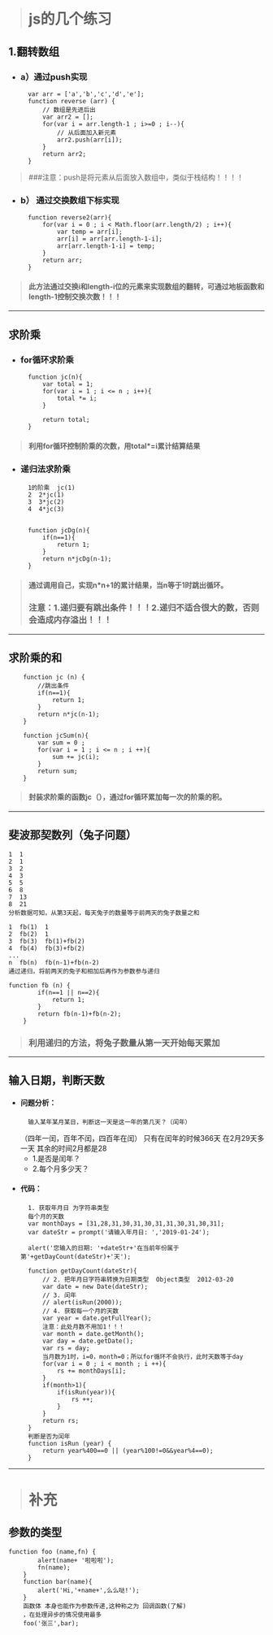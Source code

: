 > # js的几个练习
## 1.翻转数组
+ ### a）通过push实现
        var arr = ['a','b','c','d','e'];
		function reverse (arr) {
			// 数组是先进后出
			var arr2 = [];
			for(var i = arr.length-1 ; i>=0 ; i--){
				// 从后面加入新元素
				arr2.push(arr[i]);
			}
			return arr2;
		}
> ###注意：push是将元素从后面放入数组中，类似于栈结构！！！！
+ ### b） 通过交换数组下标实现
        function reverse2(arr){
			for(var i = 0 ; i < Math.floor(arr.length/2) ; i++){
				var temp = arr[i];
				arr[i] = arr[arr.length-1-i];
				arr[arr.length-1-i] = temp;
			}
			return arr;
		}
> #### 此方法通过交换i和length-i位的元素来实现数组的翻转，可通过地板函数和length-1控制交换次数！！！
***
## 求阶乘
+ ### for循环求阶乘
        function jc(n){
			var total = 1;
			for(var i = 1 ; i <= n ; i++){
				total *= i;
			}

			return total;
		}
> #### 利用for循环控制阶乘的次数，用total*=i累计结算结果
+ ### 递归法求阶乘
        1的阶乘  jc(1)
		2  2*jc(1)
		3  3*jc(2)
		4  4*jc(3)


        function jcDg(n){
			if(n==1){
				return 1;
			}
			return n*jcDg(n-1);
		}
> #### 通过调用自己，实现n*n+1的累计结果，当n等于1时跳出循环。
> ### 注意：1.递归要有跳出条件！！！2.递归不适合很大的数，否则会造成内存溢出！！！
***
## 求阶乘的和
        function jc (n) {
			//跳出条件
			if(n==1){
				return 1;
			}
			return n*jc(n-1);
		}

		function jcSum(n){
			var sum = 0 ;
			for(var i = 1 ; i <= n ; i ++){
				sum += jc(i);
			}
			return sum;
		}
> #### 封装求阶乘的函数jc（），通过for循环累加每一次的阶乘的积。
***
## 斐波那契数列（兔子问题）
    1  1
	2  1
	3  2
	4  3
	5  5
	6  8	
	7  13
	8  21
    分析数据可知，从第3天起，每天兔子的数量等于前两天的兔子数量之和

    1  fb(1)  1
	2  fb(2)  1
	3  fb(3)  fb(1)+fb(2)
	4  fb(4)  fb(3)+fb(2)
	...
	n  fb(n)  fb(n-1)+fb(n-2)
    通过递归，将前两天的兔子和相加后再作为参数参与递归

    function fb (n) {
			if(n==1 || n==2){
				return 1;
			}
			return fb(n-1)+fb(n-2);
		}
> ### 利用递归的方法，将兔子数量从第一天开始每天累加
***
## 输入日期，判断天数
+ #### 问题分析：
        输入某年某月某日，判断这一天是这一年的第几天？（闰年）
    （四年一闰，百年不闰，四百年在闰）
    只有在闰年的时候366天  在2月29天多一天
    其余的时间2月都是28
    - 1.是否是闰年？
    - 2.每个月多少天？
+ #### 代码：
        1. 获取年月日 为字符串类型
        每个月的天数
		var monthDays = [31,28,31,30,31,30,31,31,30,31,30,31];
		var dateStr = prompt('请输入年月日: ','2019-01-24');
		
		alert('您输入的日期: '+dateStr+'在当前年份属于第'+getDayCount(dateStr)+'天');
		
		function getDayCount(dateStr){
			// 2. 把年月日字符串转换为日期类型  Object类型  2012-03-20
			var date = new Date(dateStr);
			// 3. 闰年
			// alert(isRun(2000));
			// 4. 获取每一个月的天数
			var year = date.getFullYear();
            注意：此处月数不用加1！！！
			var month = date.getMonth();
			var day = date.getDate();
			var rs = day;
            当月数为1时，i=0，month=0；所以for循环不会执行，此时天数等于day
			for(var i = 0 ; i < month ; i ++){
				rs += monthDays[i];
			}
			if(month>1){
				if(isRun(year)){
					rs ++;
				}
			}
			return rs;
		}
        判断是否为闰年
		function isRun (year) {
			return year%400==0 || (year%100!=0&&year%4==0);
		}
***
> # 补充
## 参数的类型 
    function foo (name,fn) {
			alert(name+ '啦啦啦');
			fn(name);
		}
		function bar(name){
			alert('Hi,'+name+',么么哒!');
		}
		函数体 本身也能作为参数传递,这种称之为 回调函数(了解)
		，在处理异步的情况使用最多
		foo('张三',bar);